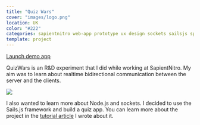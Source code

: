 ```yaml
---
title: "Quiz Wars"
cover: "images/logo.png"
location: UK
color: "#222"
categories: sapientnitro web-app prototype ux design sockets sailsjs spa inverted open-source
template: project
---
```


<p class="align-center">
<a class="btn" role="button" href="http://quizwars.herokuapp.com" target="_blank">Launch demo app</a>
</p>

QuizWars is an R&D experiment that I did while working at SapientNitro. My aim was to learn about realtime bidirectional communication between the server and the clients.

![](/work/quizwars/images/1.jpg)

I also wanted to learn more about Node.js and sockets. I decided to use the Sails.js framework and build a quiz app. You can learn more about the project in the [tutorial article](/tutorial-how-to-build-a-multi-player-quiz-app-with-sails-js/) I wrote about it.
